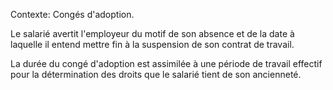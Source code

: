 Contexte: Congés d'adoption.

Le salarié avertit l'employeur du motif de son absence et de la date à laquelle il entend mettre fin à la suspension de son contrat de travail.

La durée du congé d'adoption est assimilée à une période de travail effectif pour la détermination des droits que le salarié tient de son ancienneté.